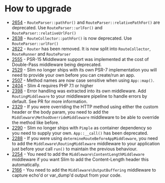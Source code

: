 # How to upgrade

* [2654] - `RouteParser::pathFor()` and `RouteParser::relativePathFor()` are deprecated. Use `RouteParser::urlFor()` and `RouteParser::relativeUrlFor()`
* [2638] - `RouteCollector::pathFor()` is now deprecated. Use `RouteParser::urlFor()`
* [2622] - `Router` has been removed. It is now split into `RouteCollector`, `RouteRunner` and `RouteParser`
* [2555] - PSR-15 Middleware support was implemented at the cost of Double-Pass middleware being deprecated.
* [2529] - Slim no longer ships with its own PSR-7 implementation you will need to provide your own before you can create/run an app.
* [2507] - Method names are now case sensitive when using `App::map()`.
* [2404] - Slim 4 requires PHP 7.1 or higher
* [2398] - Error handling was extracted into its own middleware. Add `RoutingMiddleware` to your middleware pipeline to handle errors by default. See PR for more information.
* [2329] - If you were overriding the HTTP method using either the custom header or the body param, you need to add the `Middleware\MethodOverrideMiddleware` middleware to be able to override the method like before.
* [2290] - Slim no longer ships with `Pimple` as container dependency so you need to supply your own. `App::__call()` has been deprecated.
* [2288] - If you were using `determineRouteBeforeAppMiddleware`, you need to add the `Middleware\RoutingMiddleware` middleware to your application just before your call `run()` to maintain the previous behaviour.
* [2254] - You need to add the `Middleware\ContentLengthMiddleware` middleware if you want Slim to add the Content-Length header this automatically.
* [2166] - You need to add the `Middleware\OutputBuffering` middleware to capture echo'd or var_dump'd output from your code.

[2654]: https://github.com/slimphp/Slim/pull/2654
[2638]: https://github.com/slimphp/Slim/pull/2638
[2622]: https://github.com/slimphp/Slim/pull/2622
[2555]: https://github.com/slimphp/Slim/pull/2555
[2529]: https://github.com/slimphp/Slim/pull/2529
[2507]: https://github.com/slimphp/Slim/pull/2507
[2496]: https://github.com/slimphp/Slim/pull/2496
[2404]: https://github.com/slimphp/Slim/pull/2404
[2398]: https://github.com/slimphp/Slim/pull/2398
[2329]: https://github.com/slimphp/Slim/pull/2329
[2290]: https://github.com/slimphp/Slim/pull/2290
[2288]: https://github.com/slimphp/Slim/pull/2288
[2254]: https://github.com/slimphp/Slim/pull/2254
[2166]: https://github.com/slimphp/Slim/pull/2166
